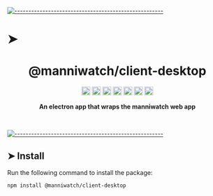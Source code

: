<!-- ⚠️ This README has been generated from the file(s) "../package_readme_blueprint.md" ⚠️-->
[![-----------------------------------------------------](https://raw.githubusercontent.com/andreasbm/readme/master/assets/lines/water.png)](#h1-aligncentermanniwatchclient-desktoph1)

# ➤ <h1 align="center">@manniwatch/client-desktop</h1>
<p align="center">
		<a href="https://github.com/manniwatch/manniwatch/actions?query=workflow%3ATest+branch%3Amaster"><img alt="Test" src="https://github.com/manniwatch/manniwatch/workflows/Test/badge.svg?branch=master&event=push" height="20"/></a>
<a href="https://codecov.io/gh/manniwatch/manniwatch/manniwatch/master/packages/client-desktop"><img alt="codecov" src="https://codecov.io/gh/manniwatch/manniwatch/branch/master/graph/badge.svg?flag=ClientDesktop" height="20"/></a>
<a href="https://badge.fury.io/js/%40manniwatch%2Fclient-desktop"><img alt="npm version" src="https://badge.fury.io/js/%40manniwatch%2Fclient-desktop.svg" height="20"/></a>
<a href="https://github.com/manniwatch/manniwatch/blob/master/LICENSE"><img alt="GitHub license" src="https://img.shields.io/github/license/manniwatch/manniwatch" height="20"/></a>
<a href="https://david-dm.org/manniwatch/manniwatch?path=packages/client-desktop"><img alt="dependencies Status" src="https://david-dm.org/manniwatch/manniwatch/status.svg?path=packages/client-desktop" height="20"/></a>
<a href="https://david-dm.org/manniwatch/manniwatch?path=packages/client-desktop&type=dev"><img alt="devDependencies Status" src="https://david-dm.org/manniwatch/manniwatch/dev-status.svg?path=packages/client-desktop" height="20"/></a>
<a href="https://github.com/manniwatch/manniwatch/graphs/contributors"><img alt="GitHub contributors" src="https://img.shields.io/github/contributors-anon/manniwatch/manniwatch" height="20"/></a>
	</p>


<p align="center">
  <b>An electron app that wraps the manniwatch web app</b></br>
  <sub><sub>
</p>

<br />



[![-----------------------------------------------------](https://raw.githubusercontent.com/andreasbm/readme/master/assets/lines/water.png)](#install)

## ➤ Install

Run the following command to install the package:

```
npm install @manniwatch/client-desktop
```
